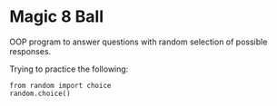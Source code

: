 # Magic 8 Ball 

OOP program to answer questions with random selection of possible responses.

Trying to practice the following:

```
from random import choice
random.choice()
```


